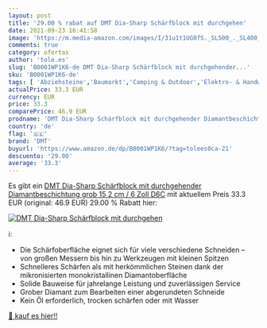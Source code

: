 ```yaml
---
layout: post
title: '29.00 % rabat auf DMT Dia-Sharp Schärfblock mit durchgehen'
date: 2021-09-23 16:41:58
image: 'https://m.media-amazon.com/images/I/31u1t1UG8fS._SL500_._SL400_.jpg'
comments: true
category: ofertas
author: 'tole.es'
slug: 'B0001WP1K6-de DMT Dia-Sharp Schärfblock mit durchgehender...'
sku: 'B0001WP1K6-de'
tags: [ 'Abziehsteine','Baumarkt','Camping & Outdoor','Elektro- & Handwerkzeuge','Handwerkzeuge','Messer & Werkzeuge','Schleifwerkzeuge','Schärfwerkzeuge','Sport','Sport & Freizeit','Sport & Outdoor Aktivitäten, Bekleidung & Ausrüstung','dmt', ]
actualPrice: 33.3 EUR
currency: EUR
price: 33.3
comparePrice: 46.9 EUR
prodname: 'DMT Dia-Sharp Schärfblock mit durchgehender Diamantbeschichtung  grob  15 2 cm / 6 Zoll  D6C'
country: 'de'
flag: '🇩🇪'
brand: 'DMT'
buyurl: 'https://www.amazon.de/dp/B0001WP1K6/?tag=tolees0ca-21'
descuento: '29.00'
average: '33.3'
---
```


Es gibt ein [DMT Dia-Sharp Schärfblock mit durchgehender Diamantbeschichtung  grob  15 2 cm / 6 Zoll  D6C](https://www.amazon.de/dp/B0001WP1K6/?tag=tolees0ca-21) mit aktuellem Preis 33.3 EUR (original: 46.9 EUR) 29.00 % Rabatt hier:

[![DMT Dia-Sharp Schärfblock mit durchgehen](https://m.media-amazon.com/images/I/31u1t1UG8fS._SL500_._SL400_.jpg)](https://www.amazon.de/dp/B0001WP1K6/?tag=tolees0ca-21)

ℹ️:

- Die Schärfoberfläche eignet sich für viele verschiedene Schneiden – von großen Messern bis hin zu Werkzeugen mit kleinen Spitzen
- Schnelleres Schärfen als mit herkömmlichen Steinen dank der mikronisierten monokristallinen Diamantoberfläche
- Solide Bauweise für jahrelange Leistung und zuverlässigen Service
- Grober Diamant zum Bearbeiten einer abgerundeten Schneide
- Kein Öl erforderlich, trocken schärfen oder mit Wasser

[🛒 kauf es hier!!](https://www.amazon.de/dp/B0001WP1K6/?tag=tolees0ca-21)
